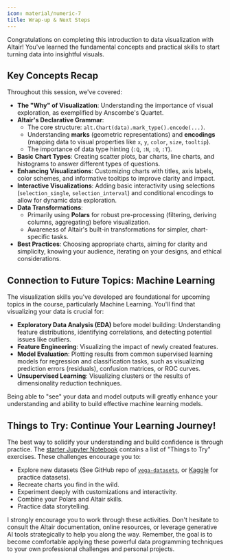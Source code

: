 ```yaml
---
icon: material/numeric-7
title: Wrap-up & Next Steps
---
```


Congratulations on completing this introduction to data visualization with Altair! You've learned the fundamental concepts and practical skills to start turning data into insightful visuals.

## Key Concepts Recap

Throughout this session, we've covered:

* **The "Why" of Visualization**: Understanding the importance of visual exploration, as exemplified by Anscombe's Quartet.
* **Altair's Declarative Grammar**:
    * The core structure: `alt.Chart(data).mark_type().encode(...)`.
    * Understanding **marks** (geometric representations) and **encodings** (mapping data to visual properties like `x`, `y`, `color`, `size`, `tooltip`).
    * The importance of data type hinting (`:Q`, `:N`, `:O`, `:T`).
* **Basic Chart Types**: Creating scatter plots, bar charts, line charts, and histograms to answer different types of questions.
* **Enhancing Visualizations**: Customizing charts with titles, axis labels, color schemes, and informative tooltips to improve clarity and impact.
* **Interactive Visualizations**: Adding basic interactivity using selections (`selection_single`, `selection_interval`) and conditional encodings to allow for dynamic data exploration.
* **Data Transformations**:
    * Primarily using **Polars** for robust pre-processing (filtering, deriving columns, aggregating) before visualization.
    * Awareness of Altair's built-in transformations for simpler, chart-specific tasks.
* **Best Practices**: Choosing appropriate charts, aiming for clarity and simplicity, knowing your audience, iterating on your designs, and ethical considerations.

## Connection to Future Topics: Machine Learning

The visualization skills you've developed are foundational for upcoming topics in the course, particularly Machine Learning. You'll find that visualizing your data is crucial for:

* **Exploratory Data Analysis (EDA)** before model building: Understanding feature distributions, identifying correlations, and detecting potential issues like outliers.
* **Feature Engineering**: Visualizing the impact of newly created features.
* **Model Evaluation**: Plotting results from common supervised learning models for regression and classification tasks, such as visualizing prediction errors (residuals), confusion matrices, or ROC curves.
* **Unsupervised Learning**: Visualizing clusters or the results of dimensionality reduction techniques.

Being able to "see" your data and model outputs will greatly enhance your understanding and ability to build effective machine learning models.

## Things to Try: Continue Your Learning Journey!

The best way to solidify your understanding and build confidence is through practice. The [starter Jupyter Notebook](`https://colab.research.google.com/github/dataprogpy/code-samples/blob/main/starter_files/04_introduction_to_altair.ipynb`) contains a list of "Things to Try" exercises. These challenges encourage you to:

* Explore new datasets (See GitHub repo of [`vega-datasets`](https://github.com/vega/vega-datasets), or [Kaggle](https://www.kaggle.com/datasets) for practice datasets).
* Recreate charts you find in the wild.
* Experiment deeply with customizations and interactivity.
* Combine your Polars and Altair skills.
* Practice data storytelling.

I strongly encourage you to work through these activities. Don't hesitate to consult the Altair documentation, online resources, or leverage generative AI tools strategically to help you along the way. Remember, the goal is to become comfortable applying these powerful data programming techniques to your own professional challenges and personal projects.
```
